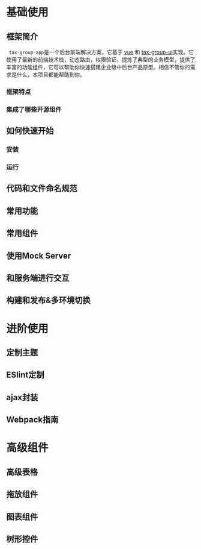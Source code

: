 # 基础使用

## 框架简介

` tax-group-app`是一个后台前端解决方案，它基于 [vue](https://github.com/vuejs/vue) 和 [tax-group-ui](https://github.com/fx-mobile/tax-group-ui)实现。它使用了最新的前端技术栈，动态路由，权限验证，提炼了典型的业务模型，提供了丰富的功能组件，它可以帮助你快速搭建企业级中后台产品原型。相信不管你的需求是什么，本项目都能帮助到你。

### 框架特点



### 集成了哪些开源组件



## 如何快速开始

### 安装



### 运行



## 代码和文件命名规范

## 常用功能

## 常用组件

## 使用Mock Server

## 和服务端进行交互

## 构建和发布&多环境切换

# 进阶使用

## 定制主题

## ESlint定制

## ajax封装

## Webpack指南

# 高级组件

## 高级表格

## 拖放组件

## 图表组件

## 树形控件